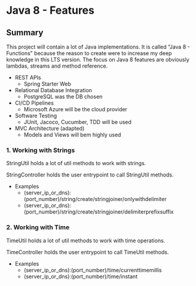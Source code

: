 # Java 8 - Features

## Summary

This project will contain a lot of Java implementations.
It is called "Java 8 - Functions" because the reason to create were to increase my deep knowledge in this LTS version.
The focus on Java 8 features are obviously lambdas, streams and method reference. 

* REST APIs
  * Spring Starter Web
* Relational Database Integration
  * PostgreSQL was the DB chosen
* CI/CD Pipelines
  * Microsoft Azure will be the cloud provider
* Software Testing
  * JUnit, Jacoco, Cucumber, TDD will be used
* MVC Architecture (adapted)
  * Models and Views will bem highly used

### 1. Working with Strings 

StringUtil holds a lot of util methods to work with strings.

StringController holds the user entrypoint to call StringUtil methods.
* Examples
  * (server_ip_or_dns):(port_number)/string/create/stringjoiner/onlywithdelimiter
  * (server_ip_or_dns):(port_number)/string/create/stringjoiner/delimiterprefixsuffix

### 2. Working with Time

TimeUtil holds a lot of util methods to work with time operations.

TimeController holds the user entrypoint to call TimeUtil methods.
* Examples
  * (server_ip_or_dns):(port_number)/time/currenttimemillis
  * (server_ip_or_dns):(port_number)/time/instant